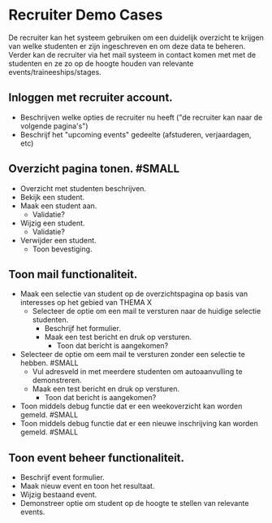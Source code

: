 # Recruiter Demo Cases
De recruiter kan het systeem gebruiken om een duidelijk overzicht te krijgen van
welke studenten er zijn ingeschreven en om deze data te beheren.
Verder kan de recruiter via het mail systeem in contact komen met met de studenten
en ze zo op de hoogte houden van relevante events/traineeships/stages.

## Inloggen met recruiter account.
  - Beschrijven welke opties de recruiter nu heeft ("de recruiter kan naar de volgende pagina's")
  - Beschrijf het "upcoming events" gedeelte (afstuderen, verjaardagen, etc)

## Overzicht pagina tonen. #SMALL
  - Overzicht met studenten beschrijven.
  - Bekijk een student.
  - Maak een student aan.
    - Validatie?
  - Wijzig een student.
    - Validatie?
  - Verwijder een student.
    - Toon bevestiging.

## Toon mail functionaliteit.
  - Maak een selectie van student op de overzichtspagina op basis van interesses op het gebied van THEMA X
    - Selecteer de optie om een mail te versturen naar de huidige selectie studenten.
      - Beschrijf het formulier.
      - Maak een test bericht en druk op versturen.
        - Toon dat bericht is aangekomen?
  - Selecteer de optie om eem mail te versturen zonder een selectie te hebben. #SMALL
    - Vul adresveld in met meerdere studenten om autoaanvulling te demonstreren.
    - Maak een test bericht en druk op versturen.
      - Toon dat bericht is aangekomen?
  - Toon middels debug functie dat er een weekoverzicht kan worden gemeld. #SMALL
  - Toon middels debug functie dat er een nieuwe inschrijving kan worden gemeld. #SMALL


## Toon event beheer functionaliteit.
  - Beschrijf event formulier.
  - Maak nieuw event en toon het resultaat.
  - Wijzig bestaand event.
  - Demonstreer optie om student op de hoogte te stellen van relevante events.
